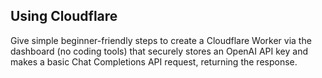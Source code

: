 ## Using Cloudflare
Give simple beginner-friendly steps to create a Cloudflare Worker via the dashboard (no coding tools) that securely stores an OpenAI API key and makes a basic Chat Completions API request, returning the response.